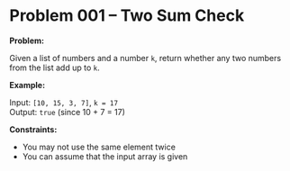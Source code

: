 # Problem 001 – Two Sum Check

**Problem:**

Given a list of numbers and a number `k`, return whether any two numbers from the list add up to `k`.

**Example:**

Input: `[10, 15, 3, 7]`, `k = 17`  
Output: `true` (since 10 + 7 = 17)

**Constraints:**

- You may not use the same element twice
- You can assume that the input array is given
